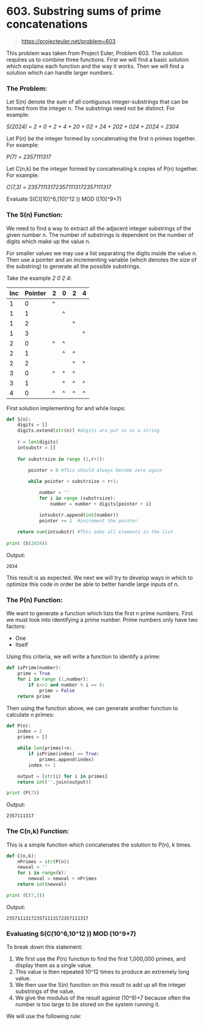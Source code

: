 # 603. Substring sums of prime concatenations
> https://projecteuler.net/problem=603

This problem was taken from Project Euler, Problem 603. The solution requires us to combine three functions. First we will find a basic solution which explains each function and the way it works.
Then we will find a solution which can handle larger numbers. 


### The Problem:
Let S(n) denote the sum of all contiguous integer-substrings that can be formed from the integer n. The substrings need not be distinct. 
For example: 

   *S(2024) = 2 + 0 + 2 + 4 + 20 + 02 + 24 + 202 + 024 + 2024 = 2304*

Let P(n) be the integer formed by concatenating the first n primes together.	 
For example: 

   *P(7) = 2357111317*

Let C(n,k) be the integer formed by concatenating k copies of P(n) together. 	
For example:

   *C(7,3) = 235711131723571113172357111317*

Evaluate S(C([10]^6,[10]^12 ))  MOD ([10]^9+7)


### The S(n) Function:
We need to find a way to extract all the adjacent integer substrings of the given number n. The number of substrings is dependent on the number of digits which make up the value n. 

For smaller values we may use a list separating the digits inside the value n. Then use a pointer and an incrementing variable (which denotes the size of the substring) to generate all the possible substrings.

Take the example *2 0 2 4*:

| Inc | Pointer | 2 | 0 | 2 | 4 |
| --- |  ---    |---|---|---|---|
|  1  |    0    | ^ | 	|   |   |
|  1  |    1    |   | ^ |   |   |
|  1  |    2    |   | 	| ^ |   |
|  1  |    3    |   | 	|   | ^ |
|  2  |    0    | ^ | ^ |   |   |
|  2  |    1    |   | ^ | ^ |   |
|  2  |    2    |   |   | ^ | ^ |
|  3  |    0    | ^ | ^ | ^ |   |
|  3  |    1    |   | ^ | ^ | ^ |
|  4  |    0    | ^ | ^ | ^ | ^ |

First solution implementing for and while loops:

```python
def S(n):
    digits = []
    digits.extend(str(n)) #digits are put in as a string
    
    r = len(digits)
    intsubstr = []
    
    for substrsize in range (1,r+1):

        pointer = 0 #This should always become zero again
        
        while pointer + substrsize < r+1:

            number = ''
            for i in range (substrsize):
                number = number + digits[pointer + i]

            intsubstr.append(int(number))
            pointer += 1  #increment the pointer
    
    return sum(intsubstr) #This adds all elements in the list
    
print (S(2024))
```

Output:
```
2034
```
This result is as expected. We next we will try to develop ways in which to optimize this code in order be able to better handle large inputs of n.


### The P(n) Function:
We want to generate a function which lists the first n prime numbers. First we must look into identifying a prime number. Prime numbers only have two factors:
- One
- Itself

Using this criteria, we will write a function to identify a prime:

```python
def isPrime(number):
    prime = True
    for i in range (1,number):  
        if i<>1 and number % i == 0:
            prime = False
    return prime
```

Then using the function above, we can generate another function to calculate n primes:

```python
def P(n):
    index = 2
    primes = []

    while len(primes)<n:
        if isPrime(index) == True:
            primes.append(index)
        index += 1

    output = [str(i) for i in primes]
    return int(''.join(output))

print (P(7))
```

Output:
```
2357111317
```

### The C(n,k) Function:
This is a simple function which concatenates the solution to P(n), k times.

```python
def C(n,k):
    nPrimes = str(P(n))
    newval = ''
    for i in range(k):
        newval = newval + nPrimes
    return int(newval)

print (C(7,3))
```
Output:
```
235711131723571113172357111317
```

### Evaluating S(C(10^6,10^12 ))  MOD (10^9+7)
To break down this statement:
1. We first use the P(n) function to find the first 1,000,000 primes, and display them as a single value.
2. This value is then repeated 10^12 times to produce an extremely long value.
3. We then use the S(n) function on this result to add up all the integer substrings of the value.
4. We give the modulus of the result against (10^9)+7 because often the number is too large to be stored on the system running it.

We will use the following rule:

